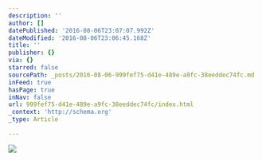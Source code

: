 ```yaml
---
description: ''
author: []
datePublished: '2016-08-06T23:07:07.992Z'
dateModified: '2016-08-06T23:06:45.168Z'
title: ''
publisher: {}
via: {}
starred: false
sourcePath: _posts/2016-08-06-999fef75-d41e-489e-a9fc-38eeddec74fc.md
inFeed: true
hasPage: true
inNav: false
url: 999fef75-d41e-489e-a9fc-38eeddec74fc/index.html
_context: 'http://schema.org'
_type: Article

---
```

![](https://the-grid-user-content.s3-us-west-2.amazonaws.com/9b1a1ebf-d64f-4815-a0c0-7dc3f1da2aac.jpg)